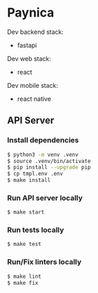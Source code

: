# Paynica

Dev backend stack:
- fastapi

Dev web stack:
- react

Dev mobile stack:
- react native

## API Server

### Install dependencies

```sh
$ python3 -m venv .venv
$ source .venv/bin/activate
$ pip install --upgrade pip
$ cp tmpl.env .env
$ make install
```

### Run API server locally

```sh
$ make start
```

### Run tests locally

```sh
$ make test
```

### Run/Fix linters locally

```sh
$ make lint
$ make fix
```
